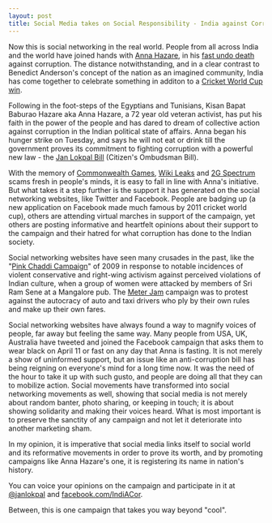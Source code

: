 ```yaml
---
layout: post
title: Social Media takes on Social Responsibility - India against Corruption!
---
```


Now this is social networking in the real world. People from all across India and the world have joined hands with <a href="http://en.wikipedia.org/wiki/Anna_Hazare">Anna Hazare</a>, in his <a href="http://www.thehindu.com/news/national/article1607789.ece">fast undo death</a> against corruption. The distance notwithstanding, and in a clear contrast to Benedict Anderson's concept of the nation as an imagined community, India has come together to celebrate something in additon to a <a href="http://www.youtube.com/watch?v=lUSIaGE_0LY">Cricket World Cup win</a>.

Following in the foot-steps of the Egyptians and Tunisians, Kisan Bapat Baburao Hazare aka Anna Hazare, a 72 year old veteran activist, has put his faith in the power of the people and has dared to dream of collective action against corruption in the Indian political state of affairs. Anna began his hunger strike on Tuesday, and says he will not eat or drink till the government proves its commitment to fighting corruption with a powerful new law - the <a href="http://en.wikipedia.org/wiki/Jan_Lokpal_Bill">Jan Lokpal Bill</a> (Citizen's Ombudsman Bill).

With the memory of <a href="http://www.expressindia.com/latest-news/CVC-exposes-Rs-8-000-cr-Commonwealth-Games-scam/699610/">Commonwealth Games</a>, <a href="http://213.251.145.96/">Wiki Leaks</a> and <a href="http://www.ndtv.com/article/india/what-is-2g-spectrum-scam-66418">2G Spectrum</a> scams fresh in people's minds, it is easy to fall in line with Anna's initiative. But what takes it a step further is the support it has generated on the social networking websites, like Twitter and Facebook. People are badging up (a new application on Facebook made much famous by 2011 cricket world cup), others are attending virtual marches in support of the campaign, yet others are posting informative and heartfelt opinions about their support to the campaign and their hatred for what corruption has done to the Indian society.

Social networking websites have seen many crusades in the past, like the "<a href="http://en.wikipedia.org/wiki/Pink_Chaddi_Campaign">Pink Chaddi Campaign</a>" of 2009 in response to notable incidences of violent conservative and right-wing activism against perceived violations of Indian culture, when a group of women were attacked by members of Sri Ram Sene at a Mangalore pub. The <a href="http://www.meterjam.com/">Meter Jam</a> campaign was to protest against the autocracy of auto and taxi drivers who ply by their own rules and make up their own fares. 

Social networking websites have always found a way to magnify voices of people, far away but feeling the same way. Many people from USA, UK, Australia have tweeted and joined the Facebook campaign that asks them to wear black on April 11 or fast on any day that Anna is fasting. It is not merely a show of uninformed support, but an issue like an anti-corruption bill has being reigning on everyone's mind for a long time now. It was the need of the hour to take it up with such gusto, and people are doing all that they can to mobilize action. Social movements have transformed into social networking movements as well, showing that social media is not merely about random banter, photo sharing, or keeping in touch; it is about showing solidarity and making their voices heard. What is most important is to preserve the sanctity of any campaign and not let it deteriorate into another marketing sham. 

In my opinion, it is imperative that social media links itself to social world and its reformative movements in order to prove its worth, and by promoting campaigns like Anna Hazare's one, it is registering its name in nation's history. 

You can voice your opinions on the campaign and participate in it at <a href="http://twitter.com/janlokpal">@janlokpal</a> and <a href="http://www.facebook.com/IndiACor">facebook.com/IndiACor</a>. 

Between, this is one campaign that takes you way beyond "cool".
